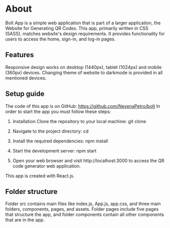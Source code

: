 # About

Bolt App is a simple web application that is part of a larger application, the Website for Generating QR Codes. 
This app, primarily written in CSS (SASS), matches website's design requirements. 
It provides functionality for users to access the home, sign-in, and log-in pages.

## Features

Responsive design works on desktop (1440px), tablet (1024px) and mobile (360px) devices.
Changing theme of website to darkmode is provided in all mentioned devices.


## Setup guide

The code of this app is on GitHub:
https://github.com/NevenaPetro/bolt
In order to start the app you must follow these steps:

1. Installation
Clone the repository to your local machine:
git clone 

2. Navigate to the project directory:
cd 

3. Install the required dependencies:
npm install

4. Start the development server:
npm start 

5. Open your web browser and visit http://localhost:3000 to access the QR code generator web application.

This app is created with React.js. 


## Folder structure

Folder src contains main files like index.js, App.js, app.css, and three main folders, components, pages, and assets. 
Folder pages include five pages that structure the app, and folder components contain all other components that are in the app.
